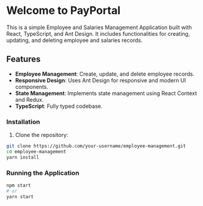 # Welcome to PayPortal

This is a simple Employee and Salaries Management Application built with React, TypeScript, and Ant Design. It includes functionalities for creating, updating, and deleting employee and salaries records.

## Features

- **Employee Management**: Create, update, and delete employee records.
- **Responsive Design**: Uses Ant Design for responsive and modern UI components.
- **State Management**: Implements state management using React Context and Redux.
- **TypeScript**: Fully typed codebase.


### Installation

1. Clone the repository:

```bash
git clone https://github.com/your-username/employee-management.git
cd employee-management
yarn install
```
### Running the Application

```bash
npm start
# or
yarn start
```
